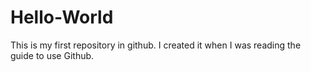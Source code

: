 # Hello-World
This is my first repository in github. I created it when I was reading the guide to use Github.
